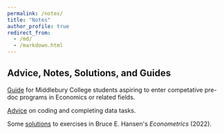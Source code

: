 ```yaml
---
permalink: /notes/
title: "Notes"
author_profile: true
redirect_from: 
  - /md/
  - /markdown.html
---
```


## Advice, Notes, Solutions, and Guides

[Guide](https://zhizhongpu.github.io/predocguide/) for Middlebury College students aspiring to enter competative pre-doc programs in Economics or related fields.

[Advice](https://linktocome.com) on coding and completing data tasks.

Some [solutions](https://github.com/zhizhongpu/solutions_econometrics_hansen) to exercises in Bruce E. Hansen's *Econometrics* (2022).

